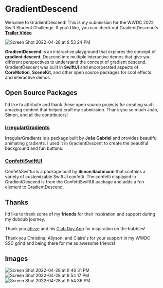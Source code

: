 # GradientDescend

Welcome to GradientDescend! This is my submission for the WWDC 2022 Swift Student Challenge.
If you'd like, you can check out GradientDescend's [**Trailer Video**](https://www.youtube.com/watch?v=TINWpa961VE)

![Screen Shot 2022-04-28 at 9 53 24 PM](https://user-images.githubusercontent.com/61951438/165878538-a95b2355-c63c-4b83-b0b9-7fbd98a1bfb9.png)


**GradientDescend** is an interactive playground that explores the concept of **gradient descent**. Descend into multiple interactive demos that give you different perspectives to understand the concept of gradient descend. GradientDescent was built in **SwiftUI** and encorperated aspects of **CoreMotion**, **SceneKit**, and other open source packages for cool effects and interactive demos.

## Open Source Packages
I'd like to attribute and thank these open source projects for creating such amazing content that helped craft my submission. Thank you so much Joāo, Simon, and all the contributors!
### [**IrregularGradients**](https://github.com/joogps/IrregularGradient)
IrregularGradients is a package built by **João Gabriel** and provides beautiful animating gradients. I used it in GradientDescent to create the beautiful background and fun buttons.

### [**ConfettiSwiftUI**](https://github.com/simibac/ConfettiSwiftUI)
ConfettiSwiftui is a package built by **Simon Bachmann** that contains a variety of customizable SwiftUI confetti. The confetti displayed in GradientDescend is from the ConfettiSwiftUI package and adds a fun element to GradientDescend. 

## Thanks
I'd like to thank some of my **friends** for their inspiration and support during my dubdub journey. 

Thank you [aheze](https://github.com/aheze) and his [Club Day App](https://github.com/AHSCodingClub/ClubDay2022) for inspiration on the bubbles!

Thank you Christina, Allyson, and Claire's for your support in my WWDC SSC grind and being there for me as awesome friends!

## Images

![Screen Shot 2022-04-28 at 9 46 31 PM](https://user-images.githubusercontent.com/61951438/165878500-b90474fc-2482-441a-913e-b5a1b3a4bcd1.png)
![Screen Shot 2022-04-28 at 9 54 17 PM](https://user-images.githubusercontent.com/61951438/165878604-69e2f90a-1afb-431b-94c1-d2f582861f67.png)
![Screen Shot 2022-04-28 at 9 54 36 PM](https://user-images.githubusercontent.com/61951438/165878626-a9dae619-df51-4aa6-b730-a87548399ce4.png)
